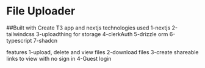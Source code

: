 # File Uploader

##Built with Create T3 app and nextjs
technologies used 
1-nextjs 
2-tailwindcss
3-uploadthing for storage
4-clerkAuth
5-drizzle orm
6-typescript
7-shadcn


features 
1-upload, delete and view files
2-download files 
3-create shareable links to view with no sign in
4-Guest login 




